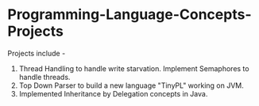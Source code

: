 # Programming-Language-Concepts-Projects

Projects include - 

1. Thread Handling to handle write starvation. Implement Semaphores to handle threads.
2. Top Down Parser to build a new language "TinyPL" working on JVM.
3. Implemented Inheritance by Delegation concepts in Java.
